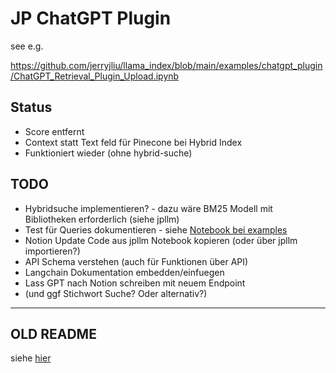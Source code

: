 # JP ChatGPT  Plugin

see e.g.

https://github.com/jerryjliu/llama_index/blob/main/examples/chatgpt_plugin/ChatGPT_Retrieval_Plugin_Upload.ipynb

## Status

* Score entfernt
* Context statt Text feld für Pinecone bei Hybrid Index
* Funktioniert wieder (ohne hybrid-suche)

## TODO

* Hybridsuche implementieren? - dazu wäre BM25 Modell mit Bibliotheken erforderlich (siehe jpllm)
* Test für Queries dokumentieren - siehe [Notebook bei examples](/examples/test_queries.ipynb)
* Notion Update Code aus jpllm Notebook kopieren (oder über jpllm importieren?)
* API Schema verstehen (auch für Funktionen über API)
* Langchain Dokumentation embedden/einfuegen
* Lass GPT nach Notion schreiben mit neuem Endpoint
* (und ggf Stichwort Suche? Oder alternativ?)


------
## OLD README

siehe [hier](https://github.com/openai/chatgpt-retrieval-plugin/blob/main/README.md)